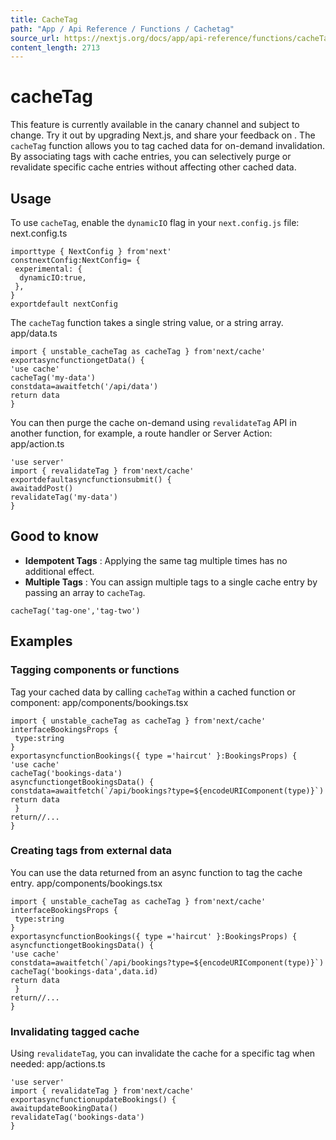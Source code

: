 ```yaml
---
title: CacheTag
path: "App / Api Reference / Functions / Cachetag"
source_url: https://nextjs.org/docs/app/api-reference/functions/cacheTag
content_length: 2713
---
```


# cacheTag
This feature is currently available in the canary channel and subject to change. Try it out by upgrading Next.js, and share your feedback on .
The `cacheTag` function allows you to tag cached data for on-demand invalidation. By associating tags with cache entries, you can selectively purge or revalidate specific cache entries without affecting other cached data.
## Usage
To use `cacheTag`, enable the `dynamicIO` flag in your `next.config.js` file:
next.config.ts
```
importtype { NextConfig } from'next'
constnextConfig:NextConfig= {
 experimental: {
  dynamicIO:true,
 },
}
exportdefault nextConfig
```

The `cacheTag` function takes a single string value, or a string array.
app/data.ts
```
import { unstable_cacheTag as cacheTag } from'next/cache'
exportasyncfunctiongetData() {
'use cache'
cacheTag('my-data')
constdata=awaitfetch('/api/data')
return data
}
```

You can then purge the cache on-demand using `revalidateTag` API in another function, for example, a route handler or Server Action:
app/action.ts
```
'use server'
import { revalidateTag } from'next/cache'
exportdefaultasyncfunctionsubmit() {
awaitaddPost()
revalidateTag('my-data')
}
```

## Good to know
  * **Idempotent Tags** : Applying the same tag multiple times has no additional effect.
  * **Multiple Tags** : You can assign multiple tags to a single cache entry by passing an array to `cacheTag`.


```
cacheTag('tag-one','tag-two')
```

## Examples
### Tagging components or functions
Tag your cached data by calling `cacheTag` within a cached function or component:
app/components/bookings.tsx
```
import { unstable_cacheTag as cacheTag } from'next/cache'
interfaceBookingsProps {
 type:string
}
exportasyncfunctionBookings({ type ='haircut' }:BookingsProps) {
'use cache'
cacheTag('bookings-data')
asyncfunctiongetBookingsData() {
constdata=awaitfetch(`/api/bookings?type=${encodeURIComponent(type)}`)
return data
 }
return//...
}
```

### Creating tags from external data
You can use the data returned from an async function to tag the cache entry.
app/components/bookings.tsx
```
import { unstable_cacheTag as cacheTag } from'next/cache'
interfaceBookingsProps {
 type:string
}
exportasyncfunctionBookings({ type ='haircut' }:BookingsProps) {
asyncfunctiongetBookingsData() {
'use cache'
constdata=awaitfetch(`/api/bookings?type=${encodeURIComponent(type)}`)
cacheTag('bookings-data',data.id)
return data
 }
return//...
}
```

### Invalidating tagged cache
Using `revalidateTag`, you can invalidate the cache for a specific tag when needed:
app/actions.ts
```
'use server'
import { revalidateTag } from'next/cache'
exportasyncfunctionupdateBookings() {
awaitupdateBookingData()
revalidateTag('bookings-data')
}
```
